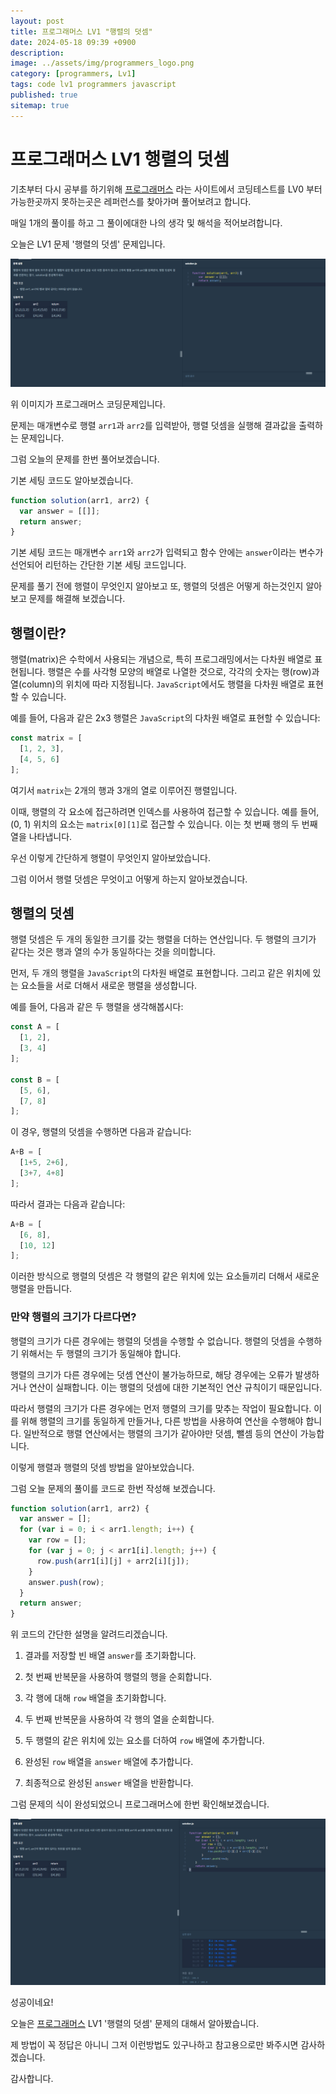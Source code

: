```yaml
---
layout: post
title: 프로그래머스 LV1 "행렬의 덧셈"
date: 2024-05-18 09:39 +0900
description: 
image: ../assets/img/programmers_logo.png
category: [programmers, Lv1]
tags: code lv1 programmers javascript
published: true
sitemap: true
---
```


# 프로그래머스 LV1 행렬의 덧셈

  기초부터 다시 공부를 하기위해 [프로그래머스](https://programmers.co.kr/) 라는 사이트에서
  코딩테스트를 LV0 부터 가능한곳까지 못하는곳은 레퍼런스를 찾아가며 풀어보려고 합니다.

  매일 1개의 풀이를 하고 그 풀이에대한 나의 생각 및 해석을 적어보려합니다.

  오늘은 LV1 문제 '행렬의 덧셈' 문제입니다.

  ![프로그래머스 이미지](/assets/img//post46_01.png)

  위 이미지가 프로그래머스 코딩문제입니다.
  
  문제는 매개변수로 행렬 `arr1`과 `arr2`를 입력받아, 행렬 덧셈을 실행해 결과값을 출력하는 문제입니다.

  그럼 오늘의 문제를 한번 풀어보겠습니다.

  기본 세팅 코드도 알아보겠습니다.

```javascript
function solution(arr1, arr2) {
  var answer = [[]];
  return answer;
}
```

기본 세팅 코드는 매개변수 `arr1`와 `arr2`가 입력되고 함수 안에는 `answer`이라는 변수가 선언되어 리턴하는 간단한 기본 세팅 코드입니다.

문제를 풀기 전에 행렬이 무엇인지 알아보고 또, 행렬의 덧셈은 어떻게 하는것인지 알아보고 문제를 해결해 보겠습니다.

## 행렬이란?

행렬(matrix)은 수학에서 사용되는 개념으로, 특히 프로그래밍에서는 다차원 배열로 표현됩니다. 행렬은 수를 사각형 모양의 배열로 나열한 것으로, 각각의 숫자는 행(row)과 열(column)의 위치에 따라 지정됩니다. `JavaScript`에서도 행렬을 다차원 배열로 표현할 수 있습니다.

예를 들어, 다음과 같은 2x3 행렬은 `JavaScript`의 다차원 배열로 표현할 수 있습니다:

```javascript
const matrix = [
  [1, 2, 3],
  [4, 5, 6]
];
```

여기서 `matrix`는 2개의 행과 3개의 열로 이루어진 행렬입니다.

이때, 행렬의 각 요소에 접근하려면 인덱스를 사용하여 접근할 수 있습니다. 예를 들어, (0, 1) 위치의 요소는 `matrix[0][1]`로 접근할 수 있습니다. 이는 첫 번째 행의 두 번째 열을 나타냅니다.

우선 이렇게 간단하게 행렬이 무엇인지 알아보았습니다.

그럼 이어서 행렬 덧셈은 무엇이고 어떻게 하는지 알아보겠습니다.

## 행렬의 덧셈

행렬 덧셈은 두 개의 동일한 크기를 갖는 행렬을 더하는 연산입니다. 두 행렬의 크기가 같다는 것은 행과 열의 수가 동일하다는 것을 의미합니다.

먼저, 두 개의 행렬을 `JavaScript`의 다차원 배열로 표현합니다. 그리고 같은 위치에 있는 요소들을 서로 더해서 새로운 행렬을 생성합니다.

예를 들어, 다음과 같은 두 행렬을 생각해봅시다:

```javascript
const A = [
  [1, 2],
  [3, 4]
];

const B = [
  [5, 6],
  [7, 8]
];
```

이 경우, 행렬의 덧셈을 수행하면 다음과 같습니다:

```javascript
A+B = [
  [1+5, 2+6],
  [3+7, 4+8]
];
```

따라서 결과는 다음과 같습니다:

```javascript
A+B = [
  [6, 8],
  [10, 12]
];
```

이러한 방식으로 행렬의 덧셈은 각 행렬의 같은 위치에 있는 요소들끼리 더해서 새로운 행렬을 만듭니다.

### 만약 행렬의 크기가 다르다면?

행렬의 크기가 다른 경우에는 행렬의 덧셈을 수행할 수 없습니다. 행렬의 덧셈을 수행하기 위해서는 두 행렬의 크기가 동일해야 합니다.

행렬의 크기가 다른 경우에는 덧셈 연산이 불가능하므로, 해당 경우에는 오류가 발생하거나 연산이 실패합니다. 이는 행렬의 덧셈에 대한 기본적인 연산 규칙이기 때문입니다.

따라서 행렬의 크기가 다른 경우에는 먼저 행렬의 크기를 맞추는 작업이 필요합니다. 이를 위해 행렬의 크기를 동일하게 만들거나, 다른 방법을 사용하여 연산을 수행해야 합니다. 일반적으로 행렬 연산에서는 행렬의 크기가 같아야만 덧셈, 뺄셈 등의 연산이 가능합니다.

이렇게 행렬과 행렬의 덧셈 방법을 알아보았습니다.

그럼 오늘 문제의 풀이를 코드로 한번 작성해 보겠습니다.

```javascript
function solution(arr1, arr2) {
  var answer = [];
  for (var i = 0; i < arr1.length; i++) {
    var row = [];
    for (var j = 0; j < arr1[i].length; j++) {
      row.push(arr1[i][j] + arr2[i][j]);
    }
    answer.push(row);
  }
  return answer;
}
```
위 코드의 간단한 설명을 알려드리겠습니다.

1. 결과를 저장할 빈 배열 `answer`를 초기화합니다.

2. 첫 번째 반복문을 사용하여 행렬의 행을 순회합니다.

3. 각 행에 대해 `row` 배열을 초기화합니다.

4. 두 번째 반복문을 사용하여 각 행의 열을 순회합니다.

5. 두 행렬의 같은 위치에 있는 요소를 더하여 `row` 배열에 추가합니다.

6. 완성된 `row` 배열을 `answer` 배열에 추가합니다.

7. 최종적으로 완성된 `answer` 배열을 반환합니다.

그럼 문제의 식이 완성되었으니 프로그래머스에 한번 확인해보겠습니다.

![프로그래머스 이미지](/assets/img//post46_02.png)

성공이네요!

오늘은 [프로그래머스](https://programmers.co.kr/) LV1 '행렬의 덧셈' 문제의 대해서 알아봤습니다.

제 방법이 꼭 정답은 아니니 그저 이런방법도 있구나하고 참고용으로만 봐주시면 감사하겠습니다.

감사합니다.